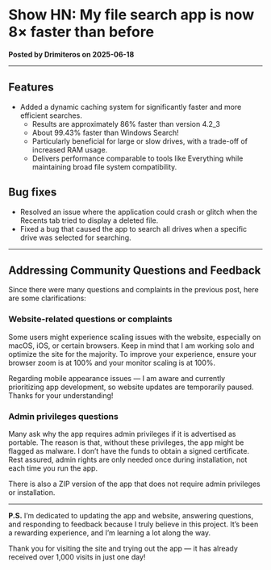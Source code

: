 # Show HN: My file search app is now 8× faster than before

**Posted by Drimiteros on 2025-06-18**

---

## Features

- Added a dynamic caching system for significantly faster and more efficient searches.  
  - Results are approximately 86% faster than version 4.2_3  
  - About 99.43% faster than Windows Search!  
  - Particularly beneficial for large or slow drives, with a trade-off of increased RAM usage.  
  - Delivers performance comparable to tools like Everything while maintaining broad file system compatibility.

## Bug fixes

- Resolved an issue where the application could crash or glitch when the Recents tab tried to display a deleted file.  
- Fixed a bug that caused the app to search all drives when a specific drive was selected for searching.

---

## Addressing Community Questions and Feedback

Since there were many questions and complaints in the previous post, here are some clarifications:

### Website-related questions or complaints

Some users might experience scaling issues with the website, especially on macOS, iOS, or certain browsers. Keep in mind that I am working solo and optimize the site for the majority. To improve your experience, ensure your browser zoom is at 100% and your monitor scaling is at 100%. 

Regarding mobile appearance issues — I am aware and currently prioritizing app development, so website updates are temporarily paused. Thanks for your understanding!

### Admin privileges questions

Many ask why the app requires admin privileges if it is advertised as portable. The reason is that, without these privileges, the app might be flagged as malware. I don’t have the funds to obtain a signed certificate. Rest assured, admin rights are only needed once during installation, not each time you run the app.

There is also a ZIP version of the app that does not require admin privileges or installation.

---

**P.S.** I’m dedicated to updating the app and website, answering questions, and responding to feedback because I truly believe in this project. It’s been a rewarding experience, and I’m learning a lot along the way. 

Thank you for visiting the site and trying out the app — it has already received over 1,000 visits in just one day!